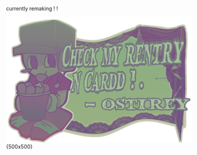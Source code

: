currently remaking ! !



![image alt](https://github.com/0STIREY/0stirey/blob/804b9d2e775e6af131c5e3c89865dd188b8f2905/Untitled1044_20250919180019-Picsart-BackgroundRemover.webp){500x500}

